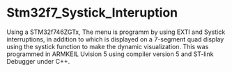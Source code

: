 # Stm32f7_Systick_Interuption
Using a STM32f746ZGTx, The menu is programm by using EXTI and Systick interruptions, in addition to which is displayed on a 7-segment quad display using the systick function to make the dynamic visualization.
This was programmed in ARMKEIL Uvision 5 using compiler version 5 and ST-link Debugger under C++.

